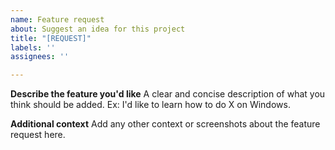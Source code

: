 ```yaml
---
name: Feature request
about: Suggest an idea for this project
title: "[REQUEST]"
labels: ''
assignees: ''

---
```


**Describe the feature you'd like**
A clear and concise description of what you think should be added. Ex: I'd like to learn how to do X on Windows.

**Additional context**
Add any other context or screenshots about the feature request here.
